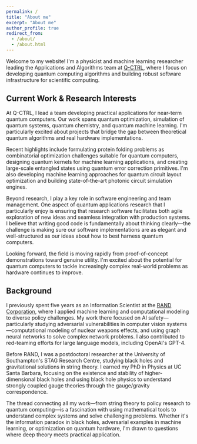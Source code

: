 ```yaml
---
permalink: /
title: "About me"
excerpt: "About me"
author_profile: true
redirect_from:
  - /about/
  - /about.html
---
```


Welcome to my website! I'm a physicist and machine learning researcher leading the Applications and Algorithms team at [Q-CTRL](https://q-ctrl.com/), where I focus on developing quantum computing algorithms and building robust software infrastructure for scientific computing.

## Current Work & Research Interests

At Q-CTRL, I lead a team developing practical applications for near-term quantum computers. Our work spans quantum optimization, simulation of quantum systems, quantum chemistry, and quantum machine learning. I'm particularly excited about projects that bridge the gap between theoretical quantum algorithms and real hardware implementations.

Recent highlights include formulating protein folding problems as combinatorial optimization challenges suitable for quantum computers, designing quantum kernels for machine learning applications, and creating large-scale entangled states using quantum error correction primitives. I'm also developing machine learning approaches for quantum circuit layout optimization and building state-of-the-art photonic circuit simulation engines.

Beyond research, I play a key role in software engineering and team management. One aspect of quantum applications research that I particularly enjoy is ensuring that research software facilitates both agile exploration of new ideas and seamless integration with production systems. I believe that writing good code is fundamentally about thinking clearly—the challenge is making sure our software implementations are as elegant and well-structured as our ideas about how to best harness quantum computers.

Looking forward, the field is moving rapidly from proof-of-concept demonstrations toward genuine utility. I'm excited about the potential for quantum computers to tackle increasingly complex real-world problems as hardware continues to improve.

## Background

I previously spent five years as an Information Scientist at the [RAND Corporation](https://www.rand.org/search.html?q=gavin+hartnett), where I applied machine learning and computational modeling to diverse policy challenges. My work there focused on AI safety—particularly studying adversarial vulnerabilities in computer vision systems—computational modeling of nuclear weapons effects, and using graph neural networks to solve complex network problems. I also contributed to red-teaming efforts for large language models, including OpenAI's GPT-4.

Before RAND, I was a postdoctoral researcher at the University of Southampton's STAG Research Centre, studying black holes and gravitational solutions in string theory. I earned my PhD in Physics at UC Santa Barbara, focusing on the existence and stability of higher-dimensional black holes and using black hole physics to understand strongly coupled gauge theories through the gauge/gravity correspondence.

The thread connecting all my work—from string theory to policy research to quantum computing—is a fascination with using mathematical tools to understand complex systems and solve challenging problems. Whether it's the information paradox in black holes, adversarial examples in machine learning, or optimization on quantum hardware, I'm drawn to questions where deep theory meets practical application.